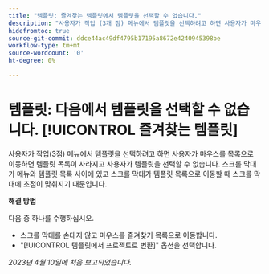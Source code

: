 ```yaml
---
title: "템플릿: 즐겨찾는 템플릿에서 템플릿을 선택할 수 없습니다."
description: "사용자가 작업 (3개 점) 메뉴에서 템플릿을 선택하려고 하면 사용자가 마우스를 목록으로 이동하면 템플릿 목록이 사라지고 사용자가 템플릿을 선택할 수 없습니다. 스크롤 막대가 메뉴와 템플릿 목록 사이에 있고 스크롤 막대가 템플릿 목록으로 이동할 때 스크롤 막대에 초점이 맞춰지기 때문입니다."
hidefromtoc: true
source-git-commit: ddce44ac49df4795b17195a8672e4240945398be
workflow-type: tm+mt
source-wordcount: '0'
ht-degree: 0%

---
```



# 템플릿: 다음에서 템플릿을 선택할 수 없습니다. [!UICONTROL 즐겨찾는 템플릿]

사용자가 작업(3점) 메뉴에서 템플릿을 선택하려고 하면 사용자가 마우스를 목록으로 이동하면 템플릿 목록이 사라지고 사용자가 템플릿을 선택할 수 없습니다. 스크롤 막대가 메뉴와 템플릿 목록 사이에 있고 스크롤 막대가 템플릿 목록으로 이동할 때 스크롤 막대에 초점이 맞춰지기 때문입니다.

**해결 방법**

다음 중 하나를 수행하십시오.

* 스크롤 막대를 손대지 않고 마우스를 즐겨찾기 목록으로 이동합니다.
* &quot;[!UICONTROL 템플릿에서 프로젝트로 변환]&quot; 옵션을 선택합니다.

_2023년 4월 10일에 처음 보고되었습니다._

